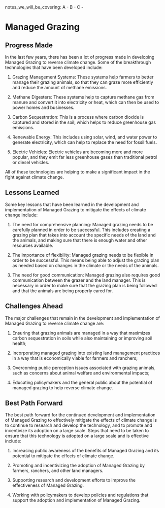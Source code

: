 notes_we_will_be_covering:
A -
B -
C -

# Managed Grazing

## Progress Made

In the last few years, there has been a lot of progress made in developing Managed Grazing to reverse climate change. Some of the breakthrough technologies that have been developed include:

1. Grazing Management Systems: These systems help farmers to better manage their grazing animals, so that they can graze more efficiently and reduce the amount of methane emissions.

2. Methane Digesters: These systems help to capture methane gas from manure and convert it into electricity or heat, which can then be used to power homes and businesses.

3. Carbon Sequestration: This is a process where carbon dioxide is captured and stored in the soil, which helps to reduce greenhouse gas emissions.

4. Renewable Energy: This includes using solar, wind, and water power to generate electricity, which can help to replace the need for fossil fuels.

5. Electric Vehicles: Electric vehicles are becoming more and more popular, and they emit far less greenhouse gases than traditional petrol or diesel vehicles.

All of these technologies are helping to make a significant impact in the fight against climate change.

## Lessons Learned

Some key lessons that have been learned in the development and implementation of Managed Grazing to mitigate the effects of climate change include:

1. The need for comprehensive planning: Managed grazing needs to be carefully planned in order to be successful. This includes creating a grazing plan that takes into account the specific needs of the land and the animals, and making sure that there is enough water and other resources available.

2. The importance of flexibility: Managed grazing needs to be flexible in order to be successful. This means being able to adjust the grazing plan as needed based on changes in the climate or the needs of the animals.

3. The need for good communication: Managed grazing also requires good communication between the grazer and the land manager. This is necessary in order to make sure that the grazing plan is being followed and that the animals are being properly cared for.

## Challenges Ahead

The major challenges that remain in the development and implementation of Managed Grazing to reverse climate change are:

1) Ensuring that grazing animals are managed in a way that maximizes carbon sequestration in soils while also maintaining or improving soil health;

2) Incorporating managed grazing into existing land management practices in a way that is economically viable for farmers and ranchers;

3) Overcoming public perception issues associated with grazing animals, such as concerns about animal welfare and environmental impacts;

4) Educating policymakers and the general public about the potential of managed grazing to help reverse climate change.

## Best Path Forward

The best path forward for the continued development and implementation of Managed Grazing to effectively mitigate the effects of climate change is to continue to research and develop the technology, and to promote and incentivize its adoption on a large scale. Steps that need to be taken to ensure that this technology is adopted on a large scale and is effective include:

1. Increasing public awareness of the benefits of Managed Grazing and its potential to mitigate the effects of climate change.

2. Promoting and incentivizing the adoption of Managed Grazing by farmers, ranchers, and other land managers.

3. Supporting research and development efforts to improve the effectiveness of Managed Grazing.

4. Working with policymakers to develop policies and regulations that support the adoption and implementation of Managed Grazing.
